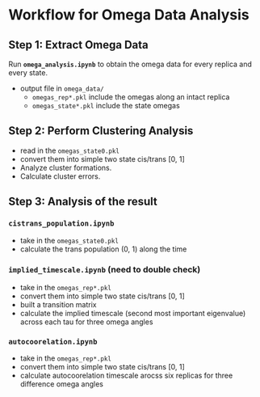 # Workflow for Omega Data Analysis

## Step 1: Extract Omega Data  
Run **`omega_analysis.ipynb`** to obtain the omega data for every replica and every state.  
- output file in `omega_data/`
    - `omegas_rep*.pkl` include the omegas along an intact replica
    - `omegas_state*.pkl` include the state omegas  

## Step 2: Perform Clustering Analysis  
- read in the `omegas_state0.pkl`
- convert them into simple two state cis/trans [0, 1]
- Analyze cluster formations.  
- Calculate cluster errors.

## Step 3: Analysis of the result 

### `cistrans_population.ipynb`
- take in the `omegas_state0.pkl`
- calculate the trans population (0, 1) along the time

### `implied_timescale.ipynb` (need to double check)
- take in the `omegas_rep*.pkl`
- convert them into simple two state cis/trans [0, 1]
- built a transition matrix
- calculate the implied timescale (second most important eigenvalue) across each tau for three omega angles

### `autocoorelation.ipynb`
- take in the `omegas_rep*.pkl`
- convert them into simple two state cis/trans [0, 1]
- calculate autocoorelation timescale arocss six replicas for three difference omega angles 